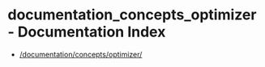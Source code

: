 # documentation_concepts_optimizer - Documentation Index

- [/documentation/concepts/optimizer/](./_documentation_concepts_optimizer_.md)
